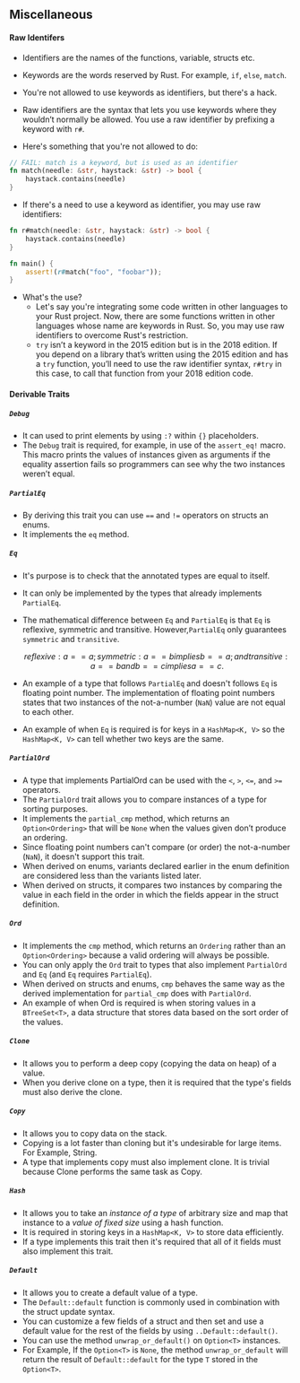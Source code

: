 ## Miscellaneous

#### Raw Identifers

- Identifiers are the names of the functions, variable, structs etc.
- Keywords are the words reserved by Rust. For example, `if`, `else`, `match`.
- You're not allowed to use keywords as identifiers, but there's a hack.
- Raw identifiers are the syntax that lets you use keywords where they wouldn’t normally be allowed. You use a raw identifier by prefixing a keyword with `r#`.

- Here's something that you're not allowed to do:

```rust
// FAIL: match is a keyword, but is used as an identifier
fn match(needle: &str, haystack: &str) -> bool {
    haystack.contains(needle)
}
```

- If there's a need to use a keyword as identifier, you may use raw identifiers:

```rust
fn r#match(needle: &str, haystack: &str) -> bool {
    haystack.contains(needle)
}

fn main() {
    assert!(r#match("foo", "foobar"));
}
```

- What's the use?
  - Let's say you're integrating some code written in other languages to your Rust project. Now, there are some functions written in other languages whose name are keywords in Rust. So, you may use raw identifiers to overcome Rust's restriction.
  - `try` isn’t a keyword in the 2015 edition but is in the 2018 edition. If you depend on a library that’s written using the 2015 edition and has a `try` function, you’ll need to use the raw identifier syntax, `r#try` in this case, to call that function from your 2018 edition code.

#### Derivable Traits

##### `Debug`

- It can used to print elements by using `:?` within `{}` placeholders.
- The `Debug` trait is required, for example, in use of the `assert_eq!` macro. This macro prints the values of instances given as arguments if the equality assertion fails so programmers can see why the two instances weren’t equal.

##### `PartialEq`

- By deriving this trait you can use `==` and `!=` operators on structs an enums.
- It implements the `eq` method.

##### `Eq`

- It's purpose is to check that the annotated types are equal to itself.
- It can only be implemented by the types that already implements `PartialEq`.
- The mathematical difference between `Eq` and `PartialEq` is that `Eq` is reflexive, symmetric and transitive. However,`PartialEq` only guarantees `symmetric` and `transitive`.

  ```math
  reflexive: a == a;
  symmetric: a == b implies b == a; and
  transitive: a == b and b == c implies a == c.
  ```

- An example of a type that follows `PartialEq` and doesn't follows `Eq` is floating point number. The implementation of floating point numbers states that two instances of the not-a-number (`NaN`) value are not equal to each other.
- An example of when `Eq` is required is for keys in a `HashMap<K, V>` so the `HashMap<K, V>` can tell whether two keys are the same.

##### `PartialOrd`

- A type that implements PartialOrd can be used with the `<`, `>`, `<=`, and `>=` operators.
- The `PartialOrd` trait allows you to compare instances of a type for sorting purposes.
- It implements the `partial_cmp` method, which returns an `Option<Ordering>` that will be `None` when the values given don’t produce an ordering.
- Since floating point numbers can't compare (or order) the not-a-number (`NaN`), it doesn't support this trait.
- When derived on enums, variants declared earlier in the enum definition are considered less than the variants listed later.
- When derived on structs, it compares two instances by comparing the value in each field in the order in which the fields appear in the struct definition.

##### `Ord`

- It implements the `cmp` method, which returns an `Ordering` rather than an `Option<Ordering>` because a valid ordering will always be possible.
- You can only apply the `Ord` trait to types that also implement `PartialOrd` and `Eq` (and `Eq` requires `PartialEq`).
- When derived on structs and enums, `cmp` behaves the same way as the derived implementation for `partial_cmp` does with `PartialOrd`.
- An example of when Ord is required is when storing values in a `BTreeSet<T>`, a data structure that stores data based on the sort order of the values.

##### `Clone`

- It allows you to perform a deep copy (copying the data on heap) of a value.
- When you derive clone on a type, then it is required that the type's fields must also derive the clone.

##### `Copy`

- It allows you to copy data on the stack.
- Copying is a lot faster than cloning but it's undesirable for large items. For Example, String.
- A type that implements copy must also implement clone. It is trivial because Clone performs the same task as Copy.

##### `Hash`

- It allows you to take an _instance of a type_ of arbitrary size and map that instance to a _value of fixed size_ using a hash function.
- It is required in storing keys in a `HashMap<K, V>` to store data efficiently.
- If a type implements this trait then it's required that all of it fields must also implement this trait.

##### `Default`

- It allows you to create a default value of a type.
- The `Default::default` function is commonly used in combination with the struct update syntax.
- You can customize a few fields of a struct and then set and use a default value for the rest of the fields by using `..Default::default()`.
- You can use the method `unwrap_or_default()` on `Option<T>` instances.
- For Example, If the `Option<T>` is `None`, the method `unwrap_or_default` will return the result of `Default::default` for the type `T` stored in the `Option<T>`.
